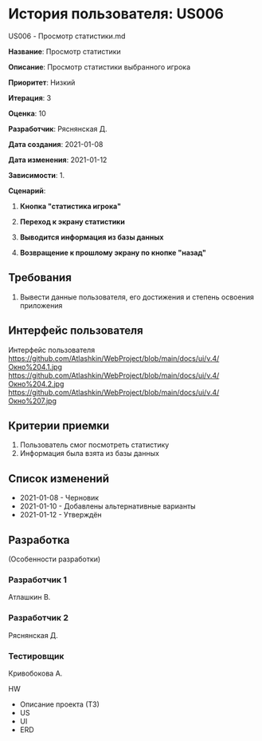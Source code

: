 # История пользователя: US006 

US006 - Просмотр статистики.md

**Название**: Просмотр статистики

**Описание**: Просмотр статистики выбранного игрока

**Приоритет**: Низкий

**Итерация**: 3

**Оценка**: 10

**Разработчик**: Ряснянская Д.

**Дата создания**: 2021-01-08

**Дата изменения**: 2021-01-12

**Зависимости**:
1. 

**Сценарий**:
1. **Кнопка "статистика игрока"**

2. **Переход к экрану статистики**

3. **Выводится информация из базы данных**

4. **Возвращение к прошлому экрану по кнопке "назад"**

## Требования
1. Вывести данные пользователя, его достижения и степень освоения приложения

## Интерфейс пользователя
Интерфейс пользователя 
https://github.com/Atlashkin/WebProject/blob/main/docs/ui/v.4/Окно%204.1.jpg
https://github.com/Atlashkin/WebProject/blob/main/docs/ui/v.4/Окно%204.2.jpg
https://github.com/Atlashkin/WebProject/blob/main/docs/ui/v.4/Окно%207.jpg

## Критерии приемки
1. Пользователь смог посмотреть статистику
2. Информация была взята из базы данных

## Список изменений
- 2021-01-08 - Черновик
- 2021-01-10 - Добавлены альтернативные варианты
- 2021-01-12 - Утверждён

## Разработка
(Особенности разработки)

### Разработчик 1
Атлашкин В.
### Разработчик 2
Ряснянская Д.
### Тестировщик
Кривобокова А.

HW
- Описание проекта (ТЗ)
- US
- UI
- ERD

